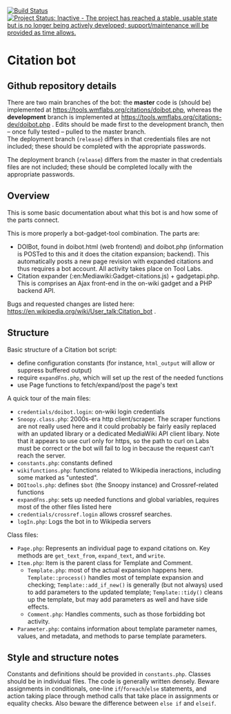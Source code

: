 [![Build Status](https://travis-ci.org/ms609/citation-bot.svg?branch=master)](https://travis-ci.org/ms609/citation-bot)
[![Project Status: Inactive - The project has reached a stable, usable state but is no longer being actively developed; support/maintenance will be provided as time allows.](http://www.repostatus.org/badges/latest/inactive.svg)](http://www.repostatus.org/#inactive)

# Citation bot

## Github repository details
There are two main branches of the bot: the **master** code is (should be) implemented at https://tools.wmflabs.org/citations/doibot.php, whereas the **development** branch is implemented at https://tools.wmflabs.org/citations-dev/doibot.php .  Edits should be made first to the development
branch, then – once fully tested – pulled to the master branch.  
The deployment branch (`release`) differs in that credentials files are not included; 
these should be completed with the appropriate passwords.

The deployment branch (`release`) differs from the master in that credentials files are not included; 
these should be completed locally with the appropriate passwords.

## Overview

This is some basic documentation about what this bot is and how some of the parts connect.

This is more properly a bot-gadget-tool combination. The parts are:

* DOIBot, found in doibot.html (web frontend) and doibot.php (information is
  POSTed to this and it does the citation expansion; backend). This automatically
  posts a new page revision with expanded citations and thus requires a bot account.
  All activity takes place on Tool Labs.
* Citation expander (:en:Mediawiki:Gadget-citations.js) + gadgetapi.php. This
  is comprises an Ajax front-end in the on-wiki gadget and a PHP backend API.

Bugs and requested changes are listed here: https://en.wikipedia.org/wiki/User_talk:Citation_bot .

## Structure

Basic structure of a Citation bot script:
* define configuration constants (for instance, `html_output` will allow or suppress
  buffered output)
* require `expandFns.php`, which will set up the rest of the needed functions
* use Page functions to fetch/expand/post the page's text


A quick tour of the main files:
* `credentials/doibot.login`: on-wiki login credentials
* `Snoopy.class.php`: 2000s-era http client/scraper. The scraper functions are
   not really used here and it could probably be fairly easily replaced with an
   updated library or a dedicated MediaWiki API client libary. Note that it
   appears to use curl only for https, so the path to curl on Labs must be
   correct or the bot will fail to log in because the request can't reach the
   server.
* `constants.php`: constants defined
* `wikifunctions.php`: functions related to Wikipedia ineractions, including some marked
   as "untested".
* `DOItools.php`: defines `$bot` (the Snoopy instance) and Crossref-related functions
* `expandFns.php`: sets up needed functions and global variables, requires most
  of the other files listed here
* `credentials/crossref.login` allows crossref searches.
* `logIn.php`: Logs the bot in to Wikipedia servers

Class files:
* `Page.php`: Represents an individual page to expand citations on. Key methods are
  `get_text_from`, `expand_text`, and `write`.
* `Item.php`: Item is the parent class for Template and Comment.
  * `Template.php`: most of the actual expansion happens here.
    `Template::process()` handles most of template expansion and checking;
    `Template::add_if_new()` is generally (but not always) used to add
     parameters to the updated template; `Template::tidy()` cleans up the
     template, but may add parameters as well and have side effects.
  * `Comment.php`: Handles comments, such as those forbidding bot activity.
* `Parameter.php`: contains information about template parameter names, values,
   and metadata, and methods to parse template parameters.

## Style and structure notes

Constants and definitions should be provided in `constants.php`.
Classes should be in individual files. The code is generally written densely. 
Beware assignments in conditionals, one-line `if`/`foreach`/`else` statements, 
and action taking place through method calls that take place in assignments or equality checks. 
Also beware the difference between `else if` and `elseif`.
